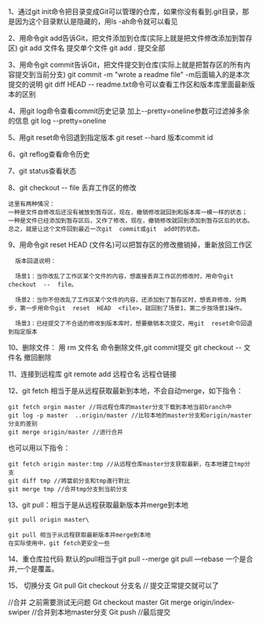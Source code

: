 1、通过git  init命令把目录变成Git可以管理的仓库，如果你没有看到.git目录，那是因为这个目录默认是隐藏的，用ls  -ah命令就可以看见

2、用命令git  add告诉Git，把文件添加到仓库(实际上就是把文件修改添加到暂存区)
      git  add  文件名    提交单个文件
      git  add  .    提交全部

3、用命令git  commit告诉Git，把文件提交到仓库(实际上就是把暂存区的所有内容提交到当前分支)
      git  commit  -m  "wrote  a  readme  file"    -m后面输入的是本次提交的说明
      git  diff  HEAD  --  readme.txt命令可以查看工作区和版本库里面最新版本的区别

4、用git  log命令查看commit历史记录
      加上--pretty=oneline参数可过滤掉多余的信息  git  log  --pretty=oneline

5、用git  reset命令回退到指定版本
      git  reset  --hard  版本commit  id

6、git  reflog查看命令历史

7、git  status查看状态

8、git  checkout  --  file  丢弃工作区的修改
      
    这里有两种情况：
    一种是文件自修改后还没有被放到暂存区，现在，撤销修改就回到和版本库一模一样的状态；
    一种是文件已经添加到暂存区后，又作了修改，现在，撤销修改就回到添加到暂存区后的状态。
    总之，就是让这个文件回到最近一次git  commit或git  add时的状态。

9、用命令git  reset  HEAD  <file>(文件名)可以把暂存区的修改撤销掉，重新放回工作区

      版本回退说明：

      场景1：当你改乱了工作区某个文件的内容，想直接丢弃工作区的修改时，用命令git  checkout  --  file。

      场景2：当你不但改乱了工作区某个文件的内容，还添加到了暂存区时，想丢弃修改，分两步，第一步用命令git  reset  HEAD  <file>，就回到了场景1，第二步按场景1操作。

      场景3：已经提交了不合适的修改到版本库时，想要撤销本次提交，用git  reset命令回退到指定版本

10、删除文件：  用  rm  文件名    命令删除文件,git  commit提交
        git  checkout  --  文件名  撤回删除

11、连接到远程库
        git  remote  add  远程仓名  远程仓链接

12、git fetch 相当于是从远程获取最新到本地，不会自动merge，如下指令：
 ```
 git fetch orgin master //将远程仓库的master分支下载到本地当前branch中
 git log -p master  ..origin/master //比较本地的master分支和origin/master分支的差别
git merge origin/master //进行合并
 ```

也可以用以下指令：
```
git fetch origin master:tmp //从远程仓库master分支获取最新，在本地建立tmp分支
git diff tmp //將當前分支和tmp進行對比
git merge tmp //合并tmp分支到当前分支
```
13、git pull：相当于是从远程获取最新版本并merge到本地
```
git pull origin master\

git pull 相当于从远程获取最新版本并merge到本地
在实际使用中，git fetch更安全一些
```

14、重仓库拉代码
默认的pull相当于git pull --merge 
git pull —rebase
一个是合并,一个是覆盖。

15、
切换分支
Git pull
Git checkout 分支名
// 提交正常提交就可以了

//合并 之前需要测试无问题
Git checkout master
Git merge origin/index-swiper //合并到本地master分支
Git push //最后提交